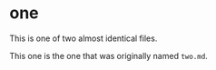 # one

This is one of two almost identical files.

This one is the one that was originally named `two.md`.
